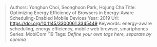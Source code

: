 > Authors: Yonghun Choi, Seonghoon Park, Hojung Cha
> Title: Optimizing Energy Efficiency of Browsers in Energy-Aware Scheduling-Enabled Mobile Devices
> Year: 2019
> Url: https://doi.org/10.1145/3300061.3345449
> Keywords: energy-aware scheduling, energy efficiency, mobile web browser, smartphones
> Series: MobiCom '19
> Tags: *Define your own tags here, separate by comma*